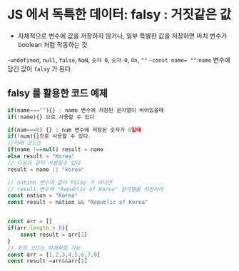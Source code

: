 # JS 에서 독특한 데이터: falsy : 거짓같은 값

- 자체적으로 변수에 값을 저장하지 않거나, 일부 특별한 값을 저장하면
  마치 변수가 boolean 처럼 작동하는 것

-`undefined`, `null`, `false`, `NaN`, `숫자 0`, `숫자-0`, `On`, `""` -`const name= ""`:`name` 변수에 담긴 값이 `falsy` 가 된다

## falsy 를 활용한 코드 예제

```js
if(name===""){} : name 변수에 저장된 문자열이 비어있을때
if(!name){} 으로 사용할 수 있다

if(num===0) {} : num 변수에 저장된 숫자가 0일때
if(!num){}으로 사용할 수 있다.
//아래 코드는
if(name !==null) result = name
else result = "Korea"
// 다음과 같이 사용할수 있다
result = name || "korea"

// nation 변수의 값이 falsy 가 아니면
// result 변수에 "Republic of Korea" 문자열을 저장하라
const nation = "Korea"
const result = nation && "Republic of Korea"


const arr = []
if(arr.length > 0){
    const result = arr[1]
}
// 위의 코드는 아래처럼 가능
const arr = [1,2,3,4,5,6,7,8]
const result =arr&&arr[1]
```

